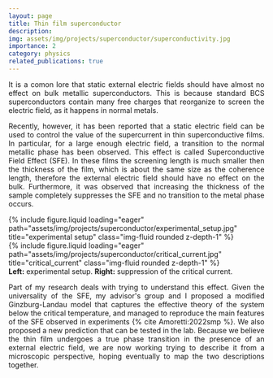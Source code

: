 ```yaml
---
layout: page
title: Thin film superconductor
description:
img: assets/img/projects/superconductor/superconductivity.jpg
importance: 2
category: physics
related_publications: true
---
```


<p style='text-align: justify;'>It is a comon lore that static external electric fields should have almost no effect on bulk metallic superconductors. This is because standard BCS superconductors contain many free charges that reorganize to screen the electric field, as it happens in normal metals.</p>

<p style='text-align: justify;'>Recently, however, it has been reported that a static electric field can be used to control the value of the supercurrent in thin superconductive films. In particular, for a large enough electric field, a transition to the normal metallic phase has been observed. This effect is called Superconductive Field Effect (SFE). In these films the screening length is much smaller then the thickness of the film, which is about the same size as the coherence length, therefore the external electric field should have no effect on the bulk. Furthermore, it was observed that increasing the thickness of the sample completely suppresses the SFE and no transition to the metal phase occurs.</p>

<div class="row justify-content-sm-center align-items-center">
    <div class="col-sm-5 mt-3 mt-md-0">
        {% include figure.liquid loading="eager" path="assets/img/projects/superconductor/experimental_setup.jpg" title="experimental setup" class="img-fluid rounded z-depth-1" %}
    </div>
    <div class="col-sm-7 mt-3 mt-md-0">
        {% include figure.liquid loading="eager" path="assets/img/projects/superconductor/critical_current.jpg" title="critical_current" class="img-fluid rounded z-depth-1" %}
    </div>
	<div class="caption">
			<b>Left:</b> experimental setup. <b>Right:</b> suppression of the critical current.
		</div>
</div>

<p style='text-align: justify;'>Part of my research deals with trying to understand this effect. Given the universality of the SFE, my advisor's group and I proposed a modified Ginzburg-Landau model that captures the effective theory of the system below the critical temperature, and managed to reproduce the main features of the SFE observed in experiments {% cite Amoretti:2022smp %}. We also proposed a new prediction that can be tested in the lab. Because we believe the thin film undergoes a true phase transition in the presence of an external electric field, we are now working trying to describe it from a microscopic perspective, hoping eventually to map the two descriptions together.</p>
